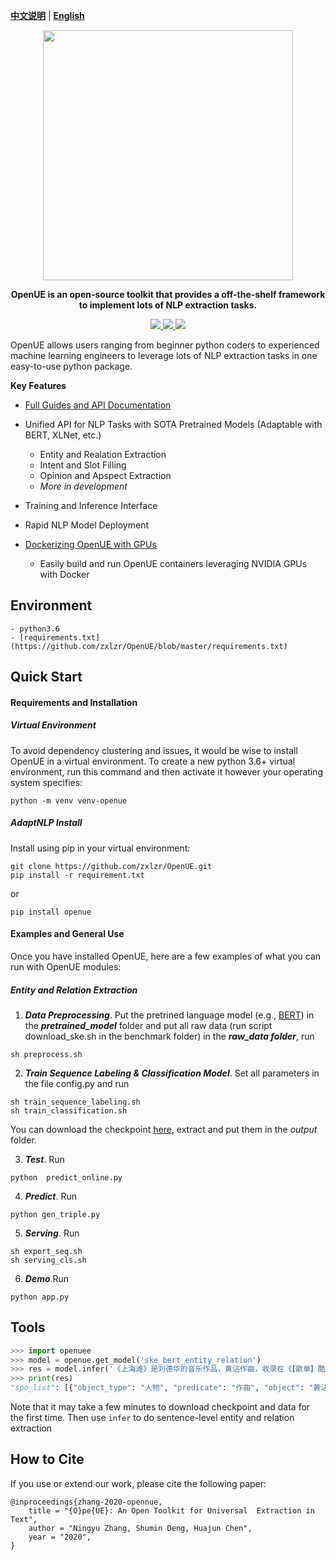 [**中文说明**](https://github.com/zxlzr/OpenUE/blob/master/README_CN.md) | [**English**](https://github.com/zxlzr/OpenUE/)
<p align="center">
    <a href="https://github.com/zxlzr/OpenUE"> <img src="https://raw.githubusercontent.com/zxlzr/OpenUE/master/docs/img/logo.jpg" width="400"/></a>
</p>

<p align="center">
<strong> OpenUE is an open-source  toolkit that provides a off-the-shelf framework to implement lots of NLP extraction tasks. 
    </strong>
</p>
<p align="center">
    <a href="https://circleci.com/gh/zxlzr/OpenUE">
        <img src="https://img.shields.io/circleci/build/github/zxlzr/OpenUE/master?token=c19c48a56cf6010fed1a63a9bae86acc72e91c24">
    </a>
    <a href="https://badge.fury.io/py/openue">
        <img src="https://badge.fury.io/py/openue.svg">
    </a>
    <a href="https://github.com/zxlzr/OpenUE/blob/master/LICENSE">
        <img src="https://img.shields.io/github/license/zxlzr/OpenUE">
    </a>
</p>


OpenUE allows users ranging from beginner python coders to experienced machine learning engineers to leverage
lots of NLP extraction  tasks in one easy-to-use python package.

**Key Features**

  - [Full Guides and API Documentation](https://openue-docs.readthedocs.io/en/latest/) 

  - Unified API for NLP Tasks with SOTA Pretrained Models (Adaptable with BERT, XLNet, etc.)
    - Entity and Realation Extraction
    - Intent and Slot Filling
    - Opinion and Apspect Extraction
    - <em> More in development </em>
  - Training and Inference Interface
  - Rapid NLP Model Deployment
  - [Dockerizing OpenUE with GPUs](https://hub.docker.com/r/)
    - Easily build and run OpenUE containers leveraging NVIDIA GPUs with Docker
## Environment
    - python3.6
    - [requirements.txt](https://github.com/zxlzr/OpenUE/blob/master/requirements.txt) 

## Quick Start

#### Requirements and Installation

##### Virtual Environment
To avoid dependency clustering and issues, it would be wise to install OpenUE in a virtual environment.
To create a new python 3.6+ virtual environment, run this command and then activate it however your operating
system specifies:
```
python -m venv venv-openue
```

##### AdaptNLP Install

Install using pip in your virtual environment:
```
git clone https://github.com/zxlzr/OpenUE.git
pip install -r requirement.txt

```
or
```
pip install openue
```

#### Examples and General Use

Once you have installed OpenUE, here are a few examples of what you can run with OpenUE modules:

##### Entity and Relation Extraction

1. ***Data Preprocessing***. Put the pretrined language model (e.g., [BERT](https://github.com/google-research/bert)) in the ***pretrained_model*** folder and put all raw data (run script download_ske.sh in the benchmark folder) in the ***raw_data folder***, run
```
sh preprocess.sh 
```
2. ***Train Sequence Labeling & Classification Model***. Set all parameters in the file config.py and run 
```
sh train_sequence_labeling.sh
sh train_classification.sh

```
You can download the checkpoint [here](), extract and put them in the *output* folder.

3. ***Test***. Run
```
python  predict_online.py
```
4. ***Predict***. Run 
```
python gen_triple.py
```
5. ***Serving***. Run
```
sh export_seq.sh
sh serving_cls.sh
```
6. ***Demo***.Run
```
python app.py 
```

## Tools

```python
>>> import openuee
>>> model = openue.get_model('ske_bert_entity_relation')
>>> res = model.infer('《上海滩》是刘德华的音乐作品，黄沾作曲，收录在《【歌单】酷我热门单曲合辑》专辑中')
>>> print(res)
"spo_list": [{"object_type": "人物", "predicate": "作曲", "object": "黄沾", "subject_type": "歌曲", "subject": "上海滩"}, {"object_type": "音乐专辑", "predicate": "所属专辑", "object": "【歌单】酷我热门单曲合辑", "subject_type": "歌曲", "subject": "上海滩"}, {"object_type": "人物", "predicate": "歌手", "object": "刘德华", "subject_type": "歌曲", "subject": "上海滩"}]
```
Note that it may take a few minutes to download checkpoint and data for the first time. Then use `infer` to do sentence-level entity and relation extraction


## How to Cite

If you use or extend our work, please cite the following paper:

```
@inproceedings{zhang-2020-opennue,
    title = "{O}pe{UE}: An Open Toolkit for Universal  Extraction in Text",
    author = "Ningyu Zhang, Shumin Deng, Huajun Chen",
    year = "2020",
}
```
